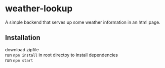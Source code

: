 # weather-lookup
A simple backend that serves up some weather information in an html page.
## Installation
download zipfile<br>
run `npm install` in root directoy to install dependencies<br>
run `npm start`<br>

